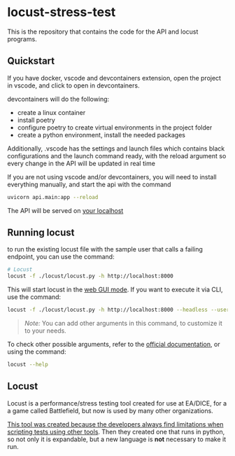 # locust-stress-test

This is the repository that contains the code for the API and locust programs.

## Quickstart

If you have docker, vscode and devcontainers extension, open the project in vscode, and click to open in devcontainers.

devcontainers will do the following:

- create a linux container
- install poetry
- configure poetry to create virtual environments in the project folder
- create a python environment, install the needed packages

Additionally, .vscode has the settings and launch files which contains black configurations and the launch command ready, with the reload argument so every change in the API will be updated in real time

If you are not using vscode and/or devcontainers,
you will need to install everything manually, and start the api with the command

```bash
uvicorn api.main:app --reload
```
The API will be served on [your localhost](http://127.0.0.1:8000/docs)


## Running locust

to run the existing locust file with the sample user that calls a failing endpoint, you can use the command:

```bash
# Locust
locust -f ./locust/locust.py -h http://localhost:8000
```
This will start locust in the [web GUI mode](http://localhost:8089). If you want to execute it via CLI, use the command:

```bash
locust -f ./locust/locust.py -h http://localhost:8000 --headless --users 10 --spawn-rate 1 -t 30m -s 1m
```
> *Note:* You can add other arguments in this command, to customize it to your needs.

To check other possible arguments, refer to the [official documentation](https://docs.locust.io/en/stable/index.html), or using the command:

```bash
locust --help
```

## Locust

Locust is a performance/stress testing tool created for use at EA/DICE, for a a game called Battlefield, but now is used by many other organizations.

[This tool was created because the developers always find limitations when scripting tests using other tools](https://docs.locust.io/en/stable/history.html#history). Then they created one that runs in python, so not only it is expandable, but a new language is **not** necessary to make it run.